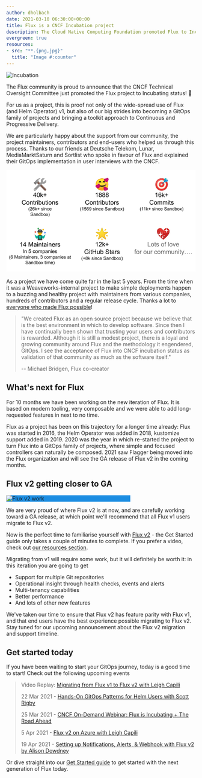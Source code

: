 ```yaml
---
author: dholbach
date: 2021-03-10 06:30:00+00:00
title: Flux is a CNCF Incubation project
description: The Cloud Native Computing Foundation promoted Flux to Incubation status. We celebrate all the great work that turned Flux into a GitOps family of projects.
evergreen: true
resources:
- src: "**.{png,jpg}"
  title: "Image #:counter"
---
```


![Incubation](/img/incubation.png)

The Flux community is proud to announce that the CNCF Technical
Oversight Committee just promoted the Flux project to Incubating status!
🎉

For us as a project, this is proof not only of the wide-spread use of
Flux (and Helm Operator) v1, but also of our big strides into becoming a
GitOps family of projects and bringing a toolkit approach to Continuous
and Progressive Delivery.

We are particularly happy about the support from our community, the
project maintainers, contributors and end-users who helped us through
this process. Thanks to our friends at Deutsche Telekom, Lunar,
MediaMarktSaturn and Sortlist who spoke in favour of Flux and explained
their GitOps implementation in user interviews with the CNCF.

![Incubation Infographics](incubation-infographics.png)

As a project we have come quite far in the last 5 years. From the time
when it was a Weaveworks-internal project to make simple deployments
happen to a buzzing and healthy project with maintainers from various
companies, hundreds of contributors and a regular release cycle. Thanks
a lot to [everyone who made Flux
possible](https://flux.devstats.cncf.io/d/9/developer-activity-counts-by-repository-group-table?orgId=1)!

> "We created Flux as an open source project because we believe that is
> the best environment in which to develop software. Since then I have
> continually been shown that trusting your users and contributors is
> rewarded. Although it is still a modest project, there is a loyal and
> growing community around Flux and the methodology it engendered,
> GitOps. I see the acceptance of Flux into CNCF incubation status as
> validation of that community as much as the software itself."
>
> \-- Michael Bridgen, Flux co-creator

## What's next for Flux

For 10 months we have been working on the new iteration of Flux. It is
based on modern tooling, very composable and we were able to add
long-requested features in next to no time.

Flux as a project has been on this trajectory for a longer time already:
Flux was started in 2016, the Helm Operator was added in 2018, kustomize
support added in 2019. 2020 was the year in which re-started the project
to turn Flux into a GitOps family of projects, where simple and focused
controllers can naturally be composed. 2021 saw Flagger being moved into
the Flux organization and will see the GA release of Flux v2 in the
coming months.

## Flux v2 getting closer to GA

<img alt="Flux v2 work" style="background-color:#1b8de2; width: 55vw; min-width: 330px;" src="/img/building-blocks.svg" />

We are very proud of where Flux v2 is at now, and are carefully working
toward a GA release, at which point we'll recommend that all Flux v1
users migrate to Flux v2.

Now is the perfect time to familiarise yourself with [Flux
v2](/) - the Get Started guide only takes a couple of minutes to complete.
If you prefer a video, check out [our resources section](/#resources).

Migrating from v1 will require some work, but it will definitely be
worth it: in this iteration you are going to get

- Support for multiple Git repositories
- Operational insight through health checks, events and alerts
- Multi-tenancy capabilities
- Better performance
- And lots of other new features

We've taken our time to ensure that Flux v2 has feature parity with Flux
v1, and that end users have the best experience possible migrating to
Flux v2. Stay tuned for our upcoming announcement about the Flux v2
migration and support timeline.

## Get started today

If you have been waiting to start your GitOps journey, today is a good
time to start!
Check out the following upcoming events

> Video Replay: [Migrating from Flux v1 to Flux v2 with Leigh
> Capili](https://www.meetup.com/GitOps-Community/events/276539791/)
>
> 22 Mar 2021 - [Hands-On GitOps Patterns for Helm Users with Scott
> Rigby](https://weaveworks.zoom.us/webinar/register/WN_rpXk5yhYQN2zxIRUNDxCow)
>
> 25 Mar 2021 - [CNCF On-Demand Webinar: Flux is Incubating + The Road
> Ahead](https://community.cncf.io/events/details/cncf-cncf-online-programs-presents-cncf-on-demand-webinar-flux-is-incubating-the-road-ahead/)
>
> 5 Apr 2021 - [Flux v2 on Azure with Leigh
> Capili](https://www.meetup.com/GitOps-Community/events/276674768/)
>
> 19 Apr 2021 - [Setting up Notifications, Alerts, & Webhook with Flux
> v2 by Alison Dowdney](https://www.meetup.com/GitOps-Community/events/276582835/)

Or dive straight into our [Get Started guide](/docs/get-started/)
to get started with the next generation of Flux today.
